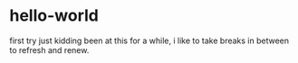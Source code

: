 # hello-world
first try just kidding been at this for a while, i like to take breaks in between to refresh and renew. 
